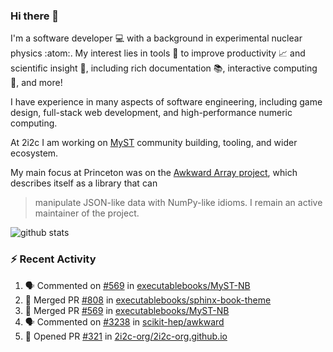 ### Hi there 👋 

I'm a software developer 💻 with a background in experimental nuclear physics :atom:. My interest lies in tools :wrench: to improve productivity :chart_with_upwards_trend: and scientific insight :telescope:, including rich documentation 📚, interactive computing 🧮, and more! 

I have experience in many aspects of software engineering, including game design, full-stack web development, and high-performance numeric computing. 

At 2i2c I am working on [MyST](https://github.com/jupyter-book/mystmd) community building, tooling, and wider ecosystem. 

My main focus at Princeton was on the [Awkward Array project](awkward-array.org/), which describes itself as a library that can 
> manipulate JSON-like data with NumPy-like idioms. I remain an active maintainer of the project. 

![github stats](https://github-readme-stats.vercel.app/api?username=agoose77&show_icons=true&hide_rank=true&hide_title=true&bg_color=30,e76445,904e95&text_color=efe3ec&icon_color=efe3ec)
<!--
**agoose77/agoose77** is a ✨ _special_ ✨ repository because its `README.md` (this file) appears on your GitHub profile.

Here are some ideas to get you started:

- 🔭 I’m currently working on ...
- 🌱 I’m currently learning ...
- 👯 I’m looking to collaborate on ...
- 🤔 I’m looking for help with ...
- 💬 Ask me about ...
- 📫 How to reach me: ...
- 😄 Pronouns: ...
- ⚡ Fun fact: ...
-->

### :zap: Recent Activity

<!--START_SECTION:activity-->
1. 🗣 Commented on [#569](https://github.com/executablebooks/MyST-NB/pull/569#issuecomment-2397606950) in [executablebooks/MyST-NB](https://github.com/executablebooks/MyST-NB)
2. 🎉 Merged PR [#808](https://github.com/executablebooks/sphinx-book-theme/pull/808) in [executablebooks/sphinx-book-theme](https://github.com/executablebooks/sphinx-book-theme)
3. 🎉 Merged PR [#569](https://github.com/executablebooks/MyST-NB/pull/569) in [executablebooks/MyST-NB](https://github.com/executablebooks/MyST-NB)
4. 🗣 Commented on [#3238](https://github.com/scikit-hep/awkward/pull/3238#issuecomment-2397402252) in [scikit-hep/awkward](https://github.com/scikit-hep/awkward)
5. 💪 Opened PR [#321](https://github.com/2i2c-org/2i2c-org.github.io/pull/321) in [2i2c-org/2i2c-org.github.io](https://github.com/2i2c-org/2i2c-org.github.io)
<!--END_SECTION:activity-->
